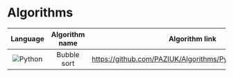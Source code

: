 # Algorithms 

| Language                                                                                          | Algorithm name                      | Algorithm link                                                      | Time complexity | Space complexity |
| :-:                                                                                               | :-:                                 | :-:                                                                 | :-:             | :-:              |
| ![Python](https://img.shields.io/badge/-Python-ffdf5a?style=for-the-badge&logo=python)            | Bubble sort                         | https://github.com/PAZIUK/Algorithms/Python/bubble_sort.py          | O(N^2)          | O(1)             |
